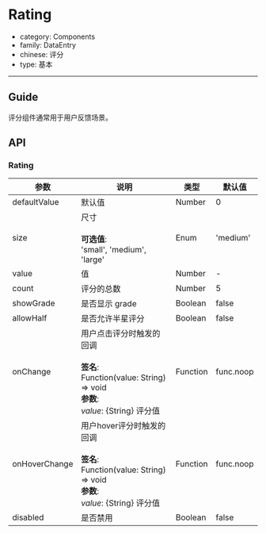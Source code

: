 # Rating

-   category: Components
-   family: DataEntry
-   chinese: 评分
-   type: 基本

---

## Guide

评分组件通常用于用户反馈场景。

## API

### Rating

| 参数            | 说明                                                                                                    | 类型       | 默认值       |
| ------------- | ----------------------------------------------------------------------------------------------------- | -------- | --------- |
| defaultValue  | 默认值                                                                                                   | Number   | 0         |
| size          | 尺寸<br><br>**可选值**:<br>'small', 'medium', 'large'                                                      | Enum     | 'medium'  |
| value         | 值                                                                                                     | Number   | -         |
| count         | 评分的总数                                                                                                 | Number   | 5         |
| showGrade     | 是否显示 grade                                                                                            | Boolean  | false     |
| allowHalf     | 是否允许半星评分                                                                                              | Boolean  | false     |
| onChange      | 用户点击评分时触发的回调<br><br>**签名**:<br>Function(value: String) => void<br>**参数**:<br>_value_: {String} 评分值    | Function | func.noop |
| onHoverChange | 用户hover评分时触发的回调<br><br>**签名**:<br>Function(value: String) => void<br>**参数**:<br>_value_: {String} 评分值 | Function | func.noop |
| disabled      | 是否禁用                                                                                                  | Boolean  | false     |
